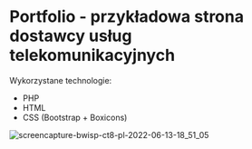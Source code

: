 # Portfolio - przykładowa strona dostawcy usług telekomunikacyjnych

Wykorzystane technologie:
- PHP
- HTML
- CSS (Bootstrap + Boxicons)

![screencapture-bwisp-ct8-pl-2022-06-13-18_51_05](https://user-images.githubusercontent.com/23455800/173411701-0c780ea5-5743-49c5-9d55-b3f6093f7c02.png)
